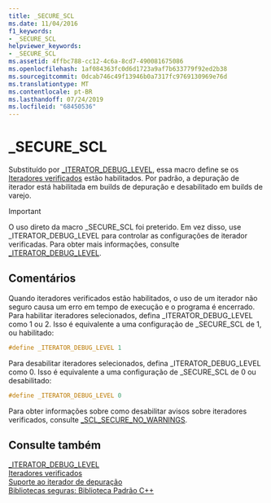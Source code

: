 ```yaml
---
title: _SECURE_SCL
ms.date: 11/04/2016
f1_keywords:
- _SECURE_SCL
helpviewer_keywords:
- _SECURE_SCL
ms.assetid: 4ffbc788-cc12-4c6a-8cd7-490081675086
ms.openlocfilehash: 1af084363fc0d6d1723a9af7b633779f92ed2b38
ms.sourcegitcommit: 0dcab746c49f13946b0a7317fc9769130969e76d
ms.translationtype: MT
ms.contentlocale: pt-BR
ms.lasthandoff: 07/24/2019
ms.locfileid: "68450536"
---
```

# <a name="_secure_scl"></a>_SECURE_SCL

Substituído por [_ITERATOR_DEBUG_LEVEL](../standard-library/iterator-debug-level.md), essa macro define se os [Iteradores verificados](../standard-library/checked-iterators.md) estão habilitados. Por padrão, a depuração de iterador está habilitada em builds de depuração e desabilitado em builds de varejo.

> [!IMPORTANT]
> O uso direto da macro _SECURE_SCL foi preterido. Em vez disso, use _ITERATOR_DEBUG_LEVEL para controlar as configurações de iterador verificadas. Para obter mais informações, consulte [_ITERATOR_DEBUG_LEVEL](../standard-library/iterator-debug-level.md).

## <a name="remarks"></a>Comentários

Quando iteradores verificados estão habilitados, o uso de um iterador não seguro causa um erro em tempo de execução e o programa é encerrado. Para habilitar iteradores selecionados, defina _ITERATOR_DEBUG_LEVEL como 1 ou 2. Isso é equivalente a uma configuração de _SECURE_SCL de 1, ou habilitado:

```cpp
#define _ITERATOR_DEBUG_LEVEL 1
```

Para desabilitar iteradores selecionados, defina _ITERATOR_DEBUG_LEVEL como 0. Isso é equivalente a uma configuração de _SECURE_SCL de 0 ou desabilitado:

```cpp
#define _ITERATOR_DEBUG_LEVEL 0
```

Para obter informações sobre como desabilitar avisos sobre iteradores verificados, consulte [_SCL_SECURE_NO_WARNINGS](../standard-library/scl-secure-no-warnings.md).

## <a name="see-also"></a>Consulte também

[_ITERATOR_DEBUG_LEVEL](../standard-library/iterator-debug-level.md)\
[Iteradores verificados](../standard-library/checked-iterators.md)\
[Suporte ao iterador de depuração](../standard-library/debug-iterator-support.md)\
[Bibliotecas seguras: Biblioteca Padrão C++](../standard-library/safe-libraries-cpp-standard-library.md)
